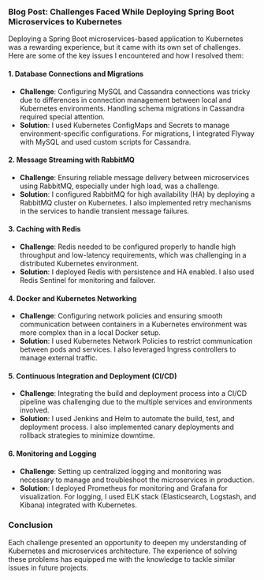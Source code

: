 ### Blog Post: Challenges Faced While Deploying Spring Boot Microservices to Kubernetes

Deploying a Spring Boot microservices-based application to Kubernetes was a rewarding experience, but it came with its own set of challenges. Here are some of the key issues I encountered and how I resolved them:

#### 1. **Database Connections and Migrations**
   - **Challenge**: Configuring MySQL and Cassandra connections was tricky due to differences in connection management between local and Kubernetes environments. Handling schema migrations in Cassandra required special attention.
   - **Solution**: I used Kubernetes ConfigMaps and Secrets to manage environment-specific configurations. For migrations, I integrated Flyway with MySQL and used custom scripts for Cassandra.

#### 2. **Message Streaming with RabbitMQ**
   - **Challenge**: Ensuring reliable message delivery between microservices using RabbitMQ, especially under high load, was a challenge.
   - **Solution**: I configured RabbitMQ for high availability (HA) by deploying a RabbitMQ cluster on Kubernetes. I also implemented retry mechanisms in the services to handle transient message failures.

#### 3. **Caching with Redis**
   - **Challenge**: Redis needed to be configured properly to handle high throughput and low-latency requirements, which was challenging in a distributed Kubernetes environment.
   - **Solution**: I deployed Redis with persistence and HA enabled. I also used Redis Sentinel for monitoring and failover.

#### 4. **Docker and Kubernetes Networking**
   - **Challenge**: Configuring network policies and ensuring smooth communication between containers in a Kubernetes environment was more complex than in a local Docker setup.
   - **Solution**: I used Kubernetes Network Policies to restrict communication between pods and services. I also leveraged Ingress controllers to manage external traffic.

#### 5. **Continuous Integration and Deployment (CI/CD)**
   - **Challenge**: Integrating the build and deployment process into a CI/CD pipeline was challenging due to the multiple services and environments involved.
   - **Solution**: I used Jenkins and Helm to automate the build, test, and deployment process. I also implemented canary deployments and rollback strategies to minimize downtime.

#### 6. **Monitoring and Logging**
   - **Challenge**: Setting up centralized logging and monitoring was necessary to manage and troubleshoot the microservices in production.
   - **Solution**: I deployed Prometheus for monitoring and Grafana for visualization. For logging, I used ELK stack (Elasticsearch, Logstash, and Kibana) integrated with Kubernetes.

### Conclusion
Each challenge presented an opportunity to deepen my understanding of Kubernetes and microservices architecture. The experience of solving these problems has equipped me with the knowledge to tackle similar issues in future projects.
